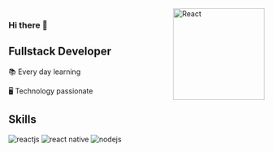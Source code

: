<img src="https://svgshare.com/i/Zjo.svg" align="right" alt="React" width="180">

### Hi there 👋

## Fullstack Developer

📚 Every day learning

:desktop_computer: Technology passionate

## Skills

![reactjs](https://img.shields.io/badge/React-20232A?style=for-the-badge&logo=react&logoColor=61DAFB)
![react native](https://img.shields.io/badge/React_Native-20232A?style=for-the-badge&logo=react&logoColor=61DAFB)
![nodejs](https://img.shields.io/badge/Node.js-43853D?style=for-the-badge&logo=node.js&logoColor=white)

